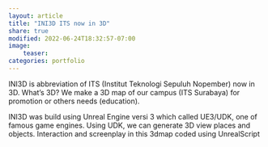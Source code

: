 ```yaml
---
layout: article
title: "INI3D ITS now in 3D"
share: true
modified: 2022-06-24T18:32:57-07:00
image:
    teaser: 
categories: portfolio
---
```


INI3D is abbreviation of ITS (Institut Teknologi Sepuluh Nopember) now in 3D. What’s 3D? We make a 3D map of our campus (ITS Surabaya) for promotion or others needs (education).

INI3D was build using Unreal Engine versi 3 which called UE3/UDK, one of famous game engines. Using UDK, we can generate 3D view places and objects. Interaction and screenplay in this 3dmap coded using UnrealScript